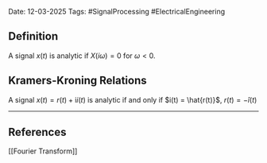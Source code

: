 
Date: 12-03-2025
Tags: #SignalProcessing #ElectricalEngineering 

## Definition
A signal $x(t)$ is analytic if $X(i \omega) =0$ for $\omega < 0$.
## Kramers-Kroning Relations
A signal $x(t) = r(t) + \text{i} i(t)$ is analytic if and only if
	$i(t) = \hat{r(t)}$, $r(t)=- \hat{i}(t)$


---
## References
[[Fourier Transform]]


